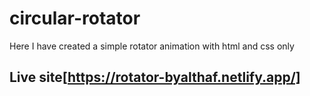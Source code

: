 # circular-rotator

Here I have created a simple rotator animation with html and css only

## Live site[https://rotator-byalthaf.netlify.app/]
